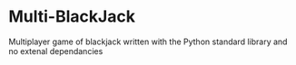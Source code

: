 # Multi-BlackJack
Multiplayer game of blackjack written with the Python standard library and no extenal dependancies
